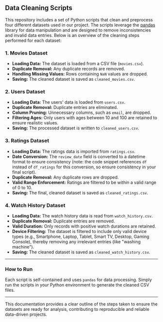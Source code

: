 

## Data Cleaning Scripts

This repository includes a set of Python scripts that clean and preprocess four different datasets used in our project. The scripts leverage the [pandas](https://pandas.pydata.org/) library for data manipulation and are designed to remove inconsistencies and invalid data entries. Below is an overview of the cleaning steps performed for each dataset:

### 1. Movies Dataset

- **Loading Data:** The dataset is loaded from a CSV file (`movies.csv`).
- **Duplicate Removal:** Any duplicate records are removed.
- **Handling Missing Values:** Rows containing `NaN` values are dropped.
- **Saving:** The cleaned dataset is saved as `cleaned_movies.csv`.

### 2. Users Dataset

- **Loading Data:** The users' data is loaded from `users.csv`.
- **Duplicate Removal:** Duplicate entries are eliminated.
- **Column Pruning:** Unnecessary columns, such as `email`, are dropped.
- **Filtering Ages:** Only users with ages between 10 and 100 are retained to ensure realistic values.
- **Saving:** The processed dataset is written to `cleaned_users.csv`.

### 3. Ratings Dataset

- **Loading Data:** The ratings data is imported from `ratings.csv`.
- **Date Conversion:** The `review_date` field is converted to a datetime format to ensure consistency (note: the code snippet references `df` instead of `df_ratings` for this conversion, so ensure consistency in your final script).
- **Duplicate Removal:** Any duplicate rows are dropped.
- **Valid Range Enforcement:** Ratings are filtered to be within a valid range of 0 to 10.
- **Saving:** The final, cleaned dataset is saved as `cleaned_ratings.csv`.

### 4. Watch History Dataset

- **Loading Data:** The watch history data is read from `watch_history.csv`.
- **Duplicate Removal:** Duplicate entries are removed.
- **Valid Duration:** Only records with positive watch durations are retained.
- **Device Filtering:** The dataset is filtered to include only valid device types (e.g., Smartphone, Laptop, Tablet, Smart TV, Desktop, Gaming Console), thereby removing any irrelevant entries (like "washing machine").
- **Saving:** The cleaned dataset is saved as `cleaned_watch_history.csv`.

---

### How to Run

Each script is self-contained and uses `pandas` for data processing. Simply run the scripts in your Python environment to generate the cleaned CSV files.

---

This documentation provides a clear outline of the steps taken to ensure the datasets are ready for analysis, contributing to reproducible and reliable data-driven projects.
